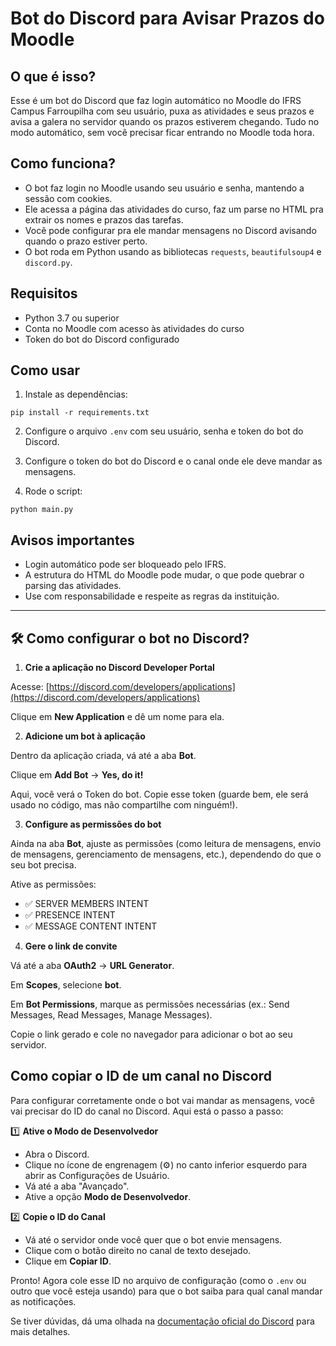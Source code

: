 # Bot do Discord para Avisar Prazos do Moodle

## O que é isso?

Esse é um bot do Discord que faz login automático no Moodle do IFRS Campus Farroupilha com seu usuário, puxa as atividades e seus prazos e avisa a galera no servidor quando os prazos estiverem chegando. Tudo no modo automático, sem você precisar ficar entrando no Moodle toda hora.

## Como funciona?

* O bot faz login no Moodle usando seu usuário e senha, mantendo a sessão com cookies.
* Ele acessa a página das atividades do curso, faz um parse no HTML pra extrair os nomes e prazos das tarefas.
* Você pode configurar pra ele mandar mensagens no Discord avisando quando o prazo estiver perto.
* O bot roda em Python usando as bibliotecas `requests`, `beautifulsoup4` e `discord.py`.

## Requisitos

* Python 3.7 ou superior
* Conta no Moodle com acesso às atividades do curso
* Token do bot do Discord configurado

## Como usar

1. Instale as dependências:

```
pip install -r requirements.txt
```

2. Configure o arquivo `.env` com seu usuário, senha e token do bot do Discord.

3. Configure o token do bot do Discord e o canal onde ele deve mandar as mensagens.

4. Rode o script:

```
python main.py
```

## Avisos importantes

* Login automático pode ser bloqueado pelo IFRS.
* A estrutura do HTML do Moodle pode mudar, o que pode quebrar o parsing das atividades.
* Use com responsabilidade e respeite as regras da instituição.

---

## 🛠️ Como configurar o bot no Discord?

1. **Crie a aplicação no Discord Developer Portal**

Acesse: [https://discord.com/developers/applications](https://discord.com/developers/applications)

Clique em **New Application** e dê um nome para ela.

2. **Adicione um bot à aplicação**

Dentro da aplicação criada, vá até a aba **Bot**.

Clique em **Add Bot** → **Yes, do it!**

Aqui, você verá o Token do bot. Copie esse token (guarde bem, ele será usado no código, mas não compartilhe com ninguém!).

3. **Configure as permissões do bot**

Ainda na aba **Bot**, ajuste as permissões (como leitura de mensagens, envio de mensagens, gerenciamento de mensagens, etc.), dependendo do que o seu bot precisa.

Ative as permissões:

* ✅ SERVER MEMBERS INTENT
* ✅ PRESENCE INTENT
* ✅ MESSAGE CONTENT INTENT

4. **Gere o link de convite**

Vá até a aba **OAuth2** → **URL Generator**.

Em **Scopes**, selecione **bot**.

Em **Bot Permissions**, marque as permissões necessárias (ex.: Send Messages, Read Messages, Manage Messages).

Copie o link gerado e cole no navegador para adicionar o bot ao seu servidor.

## Como copiar o ID de um canal no Discord

Para configurar corretamente onde o bot vai mandar as mensagens, você vai precisar do ID do canal no Discord. Aqui está o passo a passo:

1️⃣ **Ative o Modo de Desenvolvedor**

* Abra o Discord.
* Clique no ícone de engrenagem (⚙️) no canto inferior esquerdo para abrir as Configurações de Usuário.
* Vá até a aba "Avançado".
* Ative a opção **Modo de Desenvolvedor**.

2️⃣ **Copie o ID do Canal**

* Vá até o servidor onde você quer que o bot envie mensagens.
* Clique com o botão direito no canal de texto desejado.
* Clique em **Copiar ID**.

Pronto! Agora cole esse ID no arquivo de configuração (como o `.env` ou outro que você esteja usando) para que o bot saiba para qual canal mandar as notificações.

Se tiver dúvidas, dá uma olhada na [documentação oficial do Discord](https://support.discord.com/hc/pt-br/articles/206346498) para mais detalhes.

